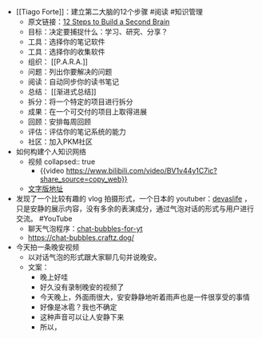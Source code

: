 - [[Tiago Forte]]：建立第二大脑的12个步骤 #阅读 #知识管理
	- 原文链接：[12 Steps to Build a Second Brain](https://fortelabs.co/blog/12-steps-to-build-a-second-brain/)
	- 目标：决定要捕捉什么：学习、研究、分享？
	- 工具：选择你的笔记软件
	- 工具：选择你的收集软件
	- 组织： [[P.A.R.A.]]
	- 问题：列出你要解决的问题
	- 阅读：自动同步你的读书笔记
	- 总结： [[渐进式总结]]
	- 拆分：将一个特定的项目进行拆分
	- 成果：在一个可交付的项目上取得进展
	- 回顾：安排每周回顾
	- 评估：评估你的笔记系统的能力
	- 社区：加入PKM社区
- 如何构建个人知识网络
	- 视频
	  collapsed:: true
		- {{video https://www.bilibili.com/video/BV1v44y1C7ic?share_source=copy_web}}
	- [文字版地址](https://tender-decimal-52a.notion.site/4d6f7bb450c84fbb8ba3e6d15776a272)
- 发现了一个比较有趣的 vlog 拍摄形式，一个日本的 youtuber：[devaslife](https://www.youtube.com/c/devaslife) ，只是安静的展示内容，没有多余的表演成分，通过气泡对话的形式与用户进行交流。 #YouTube
	- 聊天气泡程序：[chat-bubbles-for-yt](https://github.com/craftzdog/chat-bubbles-for-yt)
	- https://chat-bubbles.craftz.dog/
- 今天拍一条晚安视频
	- 以对话气泡的形式跟大家聊几句并说晚安。
	- 文案：
		- 晚上好哇
		- 好久没有录制晚安的视频了
		- 今天晚上，外面雨很大，安安静静地听着雨声也是一件很享受的事情
		- 好像是冰雹？我也不确定
		- 这种声音可以让人安静下来
		- 所以，